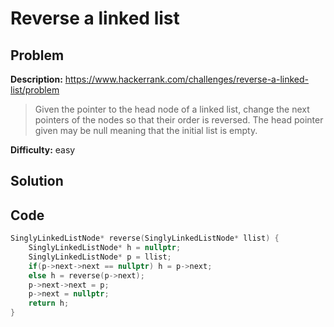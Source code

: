 # Reverse a linked list

## Problem

**Description:** https://www.hackerrank.com/challenges/reverse-a-linked-list/problem

> Given the pointer to the head node of a linked list, change the next pointers of the nodes so that their order is reversed. The head pointer given may be null meaning that the initial list is empty.

**Difficulty:** easy

## Solution

## Code

``` cpp
SinglyLinkedListNode* reverse(SinglyLinkedListNode* llist) {
    SinglyLinkedListNode* h = nullptr;
    SinglyLinkedListNode* p = llist;
    if(p->next->next == nullptr) h = p->next;
    else h = reverse(p->next);
    p->next->next = p;
    p->next = nullptr;
    return h;
}
```
